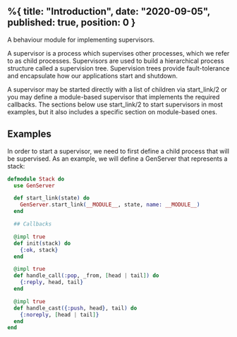%{
    title: "Introduction",
    date: "2020-09-05",
    published: true,
    position: 0
}
---

A behaviour module for implementing supervisors.

A supervisor is a process which supervises other processes, which we refer to as child processes. Supervisors are used to build a hierarchical process structure called a supervision tree. Supervision trees provide fault-tolerance and encapsulate how our applications start and shutdown.

A supervisor may be started directly with a list of children via start_link/2 or you may define a module-based supervisor that implements the required callbacks. The sections below use start_link/2 to start supervisors in most examples, but it also includes a specific section on module-based ones.

## Examples
In order to start a supervisor, we need to first define a child process that will be supervised. As an example, we will define a GenServer that represents a stack:

```elixir
defmodule Stack do
  use GenServer

  def start_link(state) do
    GenServer.start_link(__MODULE__, state, name: __MODULE__)
  end

  ## Callbacks

  @impl true
  def init(stack) do
    {:ok, stack}
  end

  @impl true
  def handle_call(:pop, _from, [head | tail]) do
    {:reply, head, tail}
  end

  @impl true
  def handle_cast({:push, head}, tail) do
    {:noreply, [head | tail]}
  end
end
```